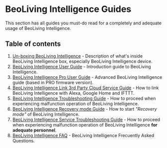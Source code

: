 # BeoLiving Intelligence Guides

This section has all guides you must-do read for a completely and adequate usage of BeoLiving Intelligence.

## Table of contents

1. [Un-boxing BeoLiving Intelligence](bli-unboxing.md) - Description of what's inside BeoLiving Intelligence box, especially BeoLiving Intelligence device.  
2. [BeoLiving Intelligence User Guide](bli-user-guide.md) - Introduction guide to BeoLiving Intelligence.
3. [BeoLiving Intelligence Pro User Guide](bli-pro-user-guide.md) - Advanced BeoLiving Intelligence guide (based in PRO firmware version).
4. [BeoLiving Intelligence Link 3rd Party Cloud Service Guide](bli-link-third-party-service.md) - How to link BeoLiving Intelligence with Alexa, Google Home and IFTTT.
5. [BeoLiving Intelligence Troubleshooting Guide](bli-troubleshooting.md) - How to proceed when experiencing malfunction operation of BeoLiving Intelligence.
6. [BeoLiving Intelligence Recovery mode Guide](bli-recovery-mode-guide.md) - How to start _"Recovery mode"_ of BeoLiving Intelligence.
7. [BeoLiving Intelligence Service Troubleshooting Guide](bli-service-troubleshooting.md) - How to proceed when experiencing malfunction operation of BeoLiving Intelligence **for adequate personnel**. 
8. [BeoLiving Intelligence FAQ](bli-faq.md) - BeoLiving Intelligence Frecuently Asked Questions.
